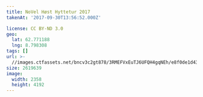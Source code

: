```yaml
---
title: NoVel Høst Hyttetur 2017
takenAt: '2017-09-30T13:56:52.000Z'

license: CC BY-ND 3.0
geo:
  lat: 62.771188
  lng: 8.798308
tags: []
url: >-
  //images.ctfassets.net/bncv3c2gt878/3RMEFVxEuTJ6UFQH4gqNEh/e8f0de1d43307eb79469521c8e2f5b1c/novel-hst-hyttetur-2017_37389582076_o
size: 2619639
image:
  width: 2358
  height: 4192
---
```

